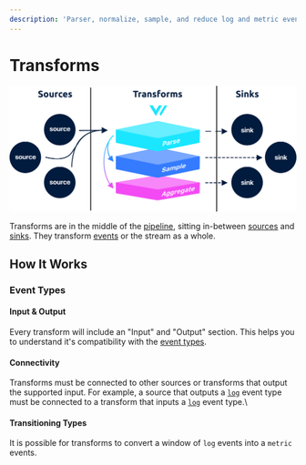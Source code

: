 ```yaml
---
description: 'Parser, normalize, sample, and reduce log and metric events'
---
```


# Transforms

![](../../../.gitbook/assets/transforms.svg)

Transforms are in the middle of the [pipeline](../../../about/concepts.md#pipelines), sitting in-between [sources](../sources/) and [sinks](../sinks/). They transform [events](../../../about/concepts.md#events) or the stream as a whole.

## How It Works

### Event Types

#### Input & Output

Every transform will include an "Input" and "Output" section. This helps you to understand it's compatibility with the [event types](../../../about/data-model.md#event).

#### Connectivity

Transforms must be connected to other sources or transforms that output the supported input. For example, a source that outputs a [`log`](../../../about/data-model.md#log) event type must be connected to a transform that inputs a [`log`](../../../about/data-model.md#log) event type.\

#### Transitioning Types

It is possible for transforms to convert a window of `log` events into a `metric` events.



